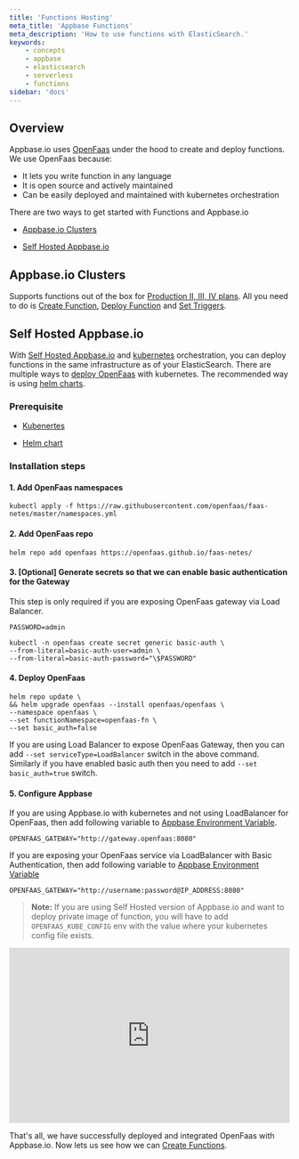 ```yaml
---
title: 'Functions Hosting'
meta_title: 'Appbase Functions'
meta_description: 'How to use functions with ElasticSearch.'
keywords:
    - concepts
    - appbase
    - elasticsearch
    - serverless
    - functions
sidebar: 'docs'
---
```


## Overview

Appbase.io uses [OpenFaas](https://docs.openfaas.com) under the hood to create and deploy functions. We use OpenFaas because:

-   It lets you write function in any language
-   It is open source and actively maintained
-   Can be easily deployed and maintained with kubernetes orchestration

There are two ways to get started with Functions and Appbase.io

-   [Appbase.io Clusters](https://docs.appbase.io/docs/hosting/clusters/)

-   [Self Hosted Appbase.io](https://github.com/appbaseio/arc-k8s)

## Appbase.io Clusters

Supports functions out of the box for [Production II, III, IV plans](https://appbase.io/clusters/#pricing). All you need to do is [Create Function](/docs/search/functions/create), [Deploy Function](/docs/search/functions/deploy) and [Set Triggers](/docs/search/functions/trigger).

## Self Hosted Appbase.io

With [Self Hosted Appbase.io](https://github.com/appbaseio/arc-k8s) and [kubernetes](https://kubernetes.io/) orchestration, you can deploy functions in the same infrastructure as of your ElasticSearch. There are multiple ways to [deploy OpenFaas](https://docs.openfaas.com/deployment/kubernetes/) with kubernetes. The recommended way is using [helm charts](https://helm.sh/docs/topics/charts/).

### Prerequisite

-   [Kubenertes](https://kubernetes.io/docs/tasks/tools/install-kubectl/)

-   [Helm chart](https://github.com/helm/charts)

### Installation steps

#### 1. Add OpenFaas namespaces

    kubectl apply -f https://raw.githubusercontent.com/openfaas/faas-netes/master/namespaces.yml

#### 2. Add OpenFaas repo

    helm repo add openfaas https://openfaas.github.io/faas-netes/

#### 3. [Optional] Generate secrets so that we can enable basic authentication for the Gateway

This step is only required if you are exposing OpenFaas gateway via Load Balancer.

    PASSWORD=admin

    kubectl -n openfaas create secret generic basic-auth \
    --from-literal=basic-auth-user=admin \
    --from-literal=basic-auth-password="\$PASSWORD"

#### 4. Deploy OpenFaas

    helm repo update \
    && helm upgrade openfaas --install openfaas/openfaas \
    --namespace openfaas \
    --set functionNamespace=openfaas-fn \
    --set basic_auth=false

If you are using Load Balancer to expose OpenFaas Gateway, then you can add `--set serviceType=LoadBalancer` switch in the above command. Similarly if you have enabled basic auth then you need to add `--set basic_auth=true` switch.

#### 5. Configure Appbase

If you are using Appbase.io with kubernetes and not using LoadBalancer for OpenFaas, then add following variable to [Appbase Environment Variable](https://github.com/appbaseio/arc-k8s).

    OPENFAAS_GATEWAY="http://gateway.openfaas:8080"

If you are exposing your OpenFaas service via LoadBalancer with Basic Authentication, then add following variable to [Appbase Environment Variable](https://github.com/appbaseio/arc-k8s)

    OPENFAAS_GATEWAY="http://username:password@IP_ADDRESS:8080"

> **Note:** If you are using Self Hosted version of Appbase.io and want to deploy private image of function, you will have to add `OPENFAAS_KUBE_CONFIG` env with the value where your kubernetes config file exists.

<iframe title="Hosting demo" style="width:100%" height="315" src="https://www.youtube.com/embed/YR0jSSgfxwI" frameborder="0" allow="accelerometer; autoplay; encrypted-media; gyroscope; picture-in-picture" allowfullscreen></iframe>

That's all, we have successfully deployed and integrated OpenFaas with Appbase.io. Now lets us see how we can [Create Functions](/docs/search/functions/create).
